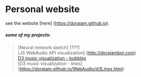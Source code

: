 # Personal website
see the website [here] (https://dorajam.github.io).  

##### some of my projects: 
> [Neural network sketch] (???)  
> [JS WebAudio API visualization] (http://dorajambor.com)  
> [D3 music visualization - bubbles](https://dorajam.github.io/WebAudio/CollD3tection.html)  
> [D3 music visualization - lines] (https://dorajam.github.io/WebAudio/d3Lines.html)  

